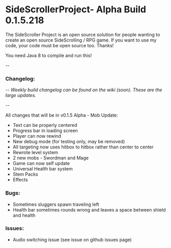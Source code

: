 # SideScrollerProject- Alpha Build 0.1.5.218

The SideScroller Project is an open source solution for people wanting to create an open source SideScrolling / RPG game. If you want to use my code, your code must be open source too. Thanks!

You need Java 8 to compile and run this!

--

### Changelog: 

--
*Weekly build changelog can be found on the wiki (soon). These are the large updates.*

--

All changes that will be in v0.1.5 Alpha - Mob Update:
- Text can be properly centered
- Progress bar in loading screen
- Player can now rewind
- New debug mode (for testing only, may be removed)
- All targeting now uses hitbox to hitbox rather than center to center
- Rewrote level system
- 2 new mobs - Swordman and Mage
- Game can now self update
- Universal Health bar system
- Stem Packs
- Effects

### Bugs:
- Sometimes sluggers spawn traveling left
- Health bar sometimes rounds wrong and leaves a space between shield and health

### Issues:
- Audio switching issue (see issue on github issues page)